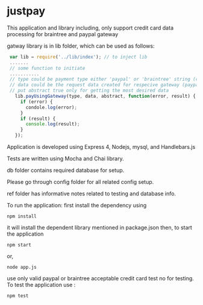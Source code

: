 # justpay
   This application and library including, only support credit card data processing for braintree and paypal gateway

 gatway library is in lib folder, which can be used as follows:

 ```javascript
  var lib = require('../lib/index'); // to inject lib
  .......
  // some function to initiate
  ...........
  // type could be payment type either 'paypal' or 'braintree' string (currently only these 2 are supported)
  // data could be the request data created for respecive gateway (paypal or braintree accepted credit card data)
  // put abstract true only for getting the most desired data
    lib.payUsingGateway(type, data, abstract, function(error, result) {
      if (error) {
        condole.log(error);
      }
      if (result) {
        console.log(result);
      }
    });
 ```
  Application is developed using Express 4, Nodejs, mysql, and Handlebars.js
  
  Tests are written using Mocha and Chai library.
  
  db folder contains required database for setup.
  
  Please go through config folder for all related config setup.
  
  ref folder has informative notes related to testing and database info.
  
  To run the application:
   first install the dependency using
  ```
  npm install
  ```
   it will install the dependent library mentioned in package.json
   then, to start the application
   ```
   npm start
   ```
   or,
   ```
   node app.js
   ```
   use only valid paypal or braintree acceptable credit card test no for testing.
     To test the application use :
   ```
   npm test
   ```
